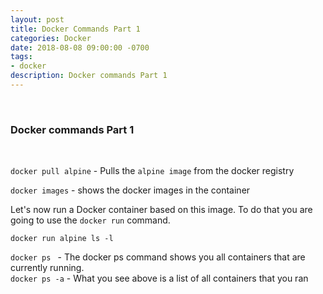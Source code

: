 ```yaml
---
layout: post
title: Docker Commands Part 1
categories: Docker
date: 2018-08-08 09:00:00 -0700
tags:
- docker
description: Docker commands Part 1
---
```

<br/>

###  Docker commands Part 1

<br/>
                         
`docker pull alpine` - Pulls the `alpine image` from the docker registry               

`docker images`  - shows the docker images in the container                         

Let's now run a Docker container based on this image. To do that you are going to use the 
`docker run` command.                   

`docker run alpine ls -l`                                         

`docker ps ` - The docker ps command shows you all containers that are currently running.                  
`docker ps -a` - What you see above is a list of all containers that you ran            







